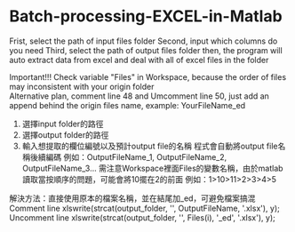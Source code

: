 # Batch-processing-EXCEL-in-Matlab
Frist, select the path of input files folder
Second, input which columns do you need
Third, select the path of output files folder
then, the program will auto extract data from excel and deal with all of excel files in the folder


Important!!!
Check variable "Files" in Workspace, because the order of files may inconsistent with your origin folder  
Alternative plan, comment line 48 and Umcomment line 50, just add an append behind the origin files name, example: YourFileName_ed

1. 選擇input folder的路徑
2. 選擇output folder的路徑
3. 輸入想提取的欄位編號以及預計output file的名稱
程式會自動將output file名稱後續編碼
例如：OutputFileName_1, OutputFileName_2, OutputFileName_3...
需注意Workspace裡面Files的變數名稱，由於matlab讀取當按順序的問題，可能會將10擺在2的前面
例如：1>10>11>2>3>4>5

解決方法：直接使用原本的檔案名稱，並在結尾加_ed，可避免檔案搞混
Comment line xlswrite(strcat(output_folder, '\', OutputFileName, '.xlsx'), y);
Uncomment line xlswrite(strcat(output_folder, '\', Files(i), '_ed', '.xlsx'), y);
